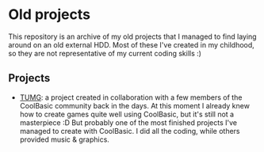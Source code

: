 # Old projects

This repository is an archive of my old projects that I managed to find laying around on an old external HDD. Most of these I've created in my childhood, so they are not representative of my current coding skills :) 

## Projects

* [TUMG](/TUMG/): a project created in collaboration with a few members of the CoolBasic community back in the days. At this moment I already knew how to create games quite well using CoolBasic, but it's still not a masterpiece :D But probably one of the most finished projects I've managed to create with CoolBasic. I did all the coding, while others provided music & graphics.